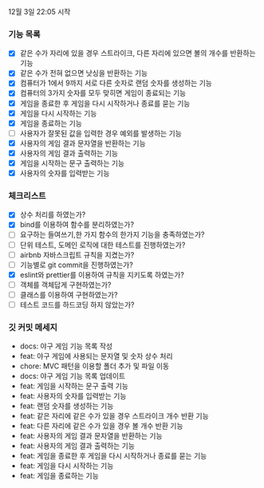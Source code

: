 12월 3일 22:05 시작

### 기능 목록

- [x] 같은 수가 자리에 있을 경우 스트라이크, 다른 자리에 있으면 볼의 개수를 반환하는 기능
- [x] 같은 수가 전혀 없으면 낫싱을 반환하는 기능
- [x] 컴퓨터가 1에서 9까지 서로 다른 숫자로 랜덤 숫자를 생성하는 기능
- [x] 컴퓨터의 3가지 숫자를 모두 맞히면 게임이 종료되는 기능
- [x] 게임을 종료한 후 게임을 다시 시작하거나 종료를 묻는 기능
- [x] 게임을 다시 시작하는 기능
- [x] 게임을 종료하는 기능
- [ ] 사용자가 잘못된 값을 입력한 경우 예외를 발생하는 기능
- [x] 사용자의 게임 결과 문자열을 반환하는 기능
- [x] 사용자의 게임 결과 출력하는 기능
- [x] 게임을 시작하는 문구 출력하는 기능
- [x] 사용자의 숫자를 입력받는 기능

### 체크리스트

- [x] 상수 처리를 하였는가?
- [x] bind를 이용하여 함수를 분리하였는가?
- [ ] 요구하는 들여쓰기,한 가지 함수의 한가지 기능을 충족하였는가?
- [ ] 단위 테스트, 도메인 로직에 대한 테스트를 진행하였는가?
- [ ] airbnb 자바스크립트 규칙을 지켰는가?
- [ ] 기능별로 git commit을 진행하였는가?
- [x] eslint와 prettier를 이용하여 규칙을 지키도록 하였는가?
- [ ] 객체를 객체답게 구현하였는가?
- [ ] 클래스를 이용하여 구현하였는가?
- [ ] 테스트 코드를 하드코딩 하지 않았는가?

### 깃 커밋 메세지

- docs: 야구 게임 기능 목록 작성
- feat: 야구 게임에 사용되는 문자열 및 숫자 상수 처리
- chore: MVC 패턴을 이용할 폴더 추가 및 파일 이동
- docs: 야구 게임 기능 목록 업데이트
- feat: 게임을 시작하는 문구 출력 기능
- feat: 사용자의 숫자를 입력받는 기능
- feat: 랜덤 숫자를 생성하는 기능
- feat: 같은 자리에 같은 수가 있을 경우 스트라이크 개수 반환 기능
- feat: 다른 자리에 같은 수가 있을 경우 볼 개수 반환 기능
- feat: 사용자의 게임 결과 문자열을 반환하는 기능
- feat: 사용자의 게임 결과 출력하는 기능
- feat: 게임을 종료한 후 게임을 다시 시작하거나 종료를 묻는 기능
- feat: 게임을 다시 시작하는 기능
- feat: 게임을 종료하는 기능
